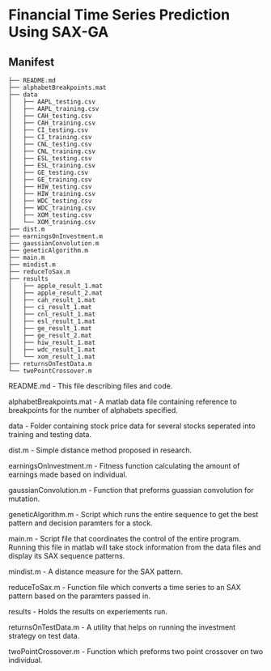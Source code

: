 Financial Time Series Prediction Using SAX-GA
=============================================

Manifest
--------

    ├── README.md
	├── alphabetBreakpoints.mat
	├── data
	│   ├── AAPL_testing.csv
	│   ├── AAPL_training.csv
	│   ├── CAH_testing.csv
	│   ├── CAH_training.csv
	│   ├── CI_testing.csv
	│   ├── CI_training.csv
	│   ├── CNL_testing.csv
	│   ├── CNL_training.csv
	│   ├── ESL_testing.csv
	│   ├── ESL_training.csv
	│   ├── GE_testing.csv
	│   ├── GE_training.csv
	│   ├── HIW_testing.csv
	│   ├── HIW_training.csv
	│   ├── WDC_testing.csv
	│   ├── WDC_training.csv
	│   ├── XOM_testing.csv
	│   └── XOM_training.csv
	├── dist.m
	├── earningsOnInvestment.m
	├── gaussianConvolution.m
	├── geneticAlgorithm.m
	├── main.m
	├── mindist.m
	├── reduceToSax.m
	├── results
	│   ├── apple_result_1.mat
	│   ├── apple_result_2.mat
	│   ├── cah_result_1.mat
	│   ├── ci_result_1.mat
	│   ├── cnl_result_1.mat
	│   ├── esl_result_1.mat
	│   ├── ge_result_1.mat
	│   ├── ge_result_2.mat
	│   ├── hiw_result_1.mat
	│   ├── wdc_result_1.mat
	│   └── xom_result_1.mat
	├── returnsOnTestData.m
	└── twoPointCrossover.m
    
README.md - This file describing files and code.

alphabetBreakpoints.mat - A matlab data file containing reference to breakpoints for the number of alphabets specified.

data - Folder containing stock price data for several stocks seperated into training and testing data.

dist.m - Simple distance method proposed in research.

earningsOnInvestment.m - Fitness function calculating the amount of earnings made based on individual.

gaussianConvolution.m - Function that preforms guassian convolution for mutation.

geneticAlgorithm.m - Script which runs the entire sequence to get the best pattern and decision paramters for a stock.

main.m - Script file that coordinates the control of the entire program. Running this file in matlab will take stock information from the data files and display its SAX sequence patterns.

mindist.m - A distance measure for the SAX pattern.

reduceToSax.m - Function file which converts a time series to an SAX pattern based on the paramters passed in.

results - Holds the results on experiements run.

returnsOnTestData.m - A utility that helps on running the investment strategy on test data.

twoPointCrossover.m - Function which preforms two point crossover on two individual.